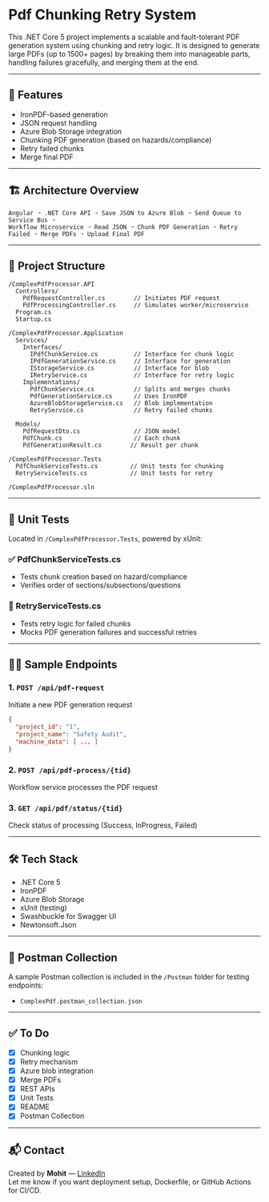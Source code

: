 # Pdf Chunking Retry System

This .NET Core 5 project implements a scalable and fault-tolerant PDF generation system using chunking and retry logic. It is designed to generate large PDFs (up to 1500+ pages) by breaking them into manageable parts, handling failures gracefully, and merging them at the end.

---

## 📌 Features

- IronPDF-based generation
- JSON request handling
- Azure Blob Storage integration
- Chunking PDF generation (based on hazards/compliance)
- Retry failed chunks
- Merge final PDF

---

## 🏗️ Architecture Overview

```text
Angular ➝ .NET Core API ➝ Save JSON to Azure Blob ➝ Send Queue to Service Bus ➝
Workflow Microservice ➝ Read JSON ➝ Chunk PDF Generation ➝ Retry Failed ➝ Merge PDFs ➝ Upload Final PDF
```

---

## 📂 Project Structure

```
/ComplexPdfProcessor.API
  Controllers/
    PdfRequestController.cs        // Initiates PDF request
    PdfProcessingController.cs     // Simulates worker/microservice
  Program.cs
  Startup.cs

/ComplexPdfProcessor.Application
  Services/
    Interfaces/
      IPdfChunkService.cs          // Interface for chunk logic
      IPdfGenerationService.cs     // Interface for generation
      IStorageService.cs           // Interface for blob
      IRetryService.cs             // Interface for retry logic
    Implementations/
      PdfChunkService.cs           // Splits and merges chunks
      PdfGenerationService.cs      // Uses IronPDF
      AzureBlobStorageService.cs   // Blob implementation
      RetryService.cs              // Retry failed chunks

  Models/
    PdfRequestDto.cs               // JSON model
    PdfChunk.cs                    // Each chunk
    PdfGenerationResult.cs        // Result per chunk

/ComplexPdfProcessor.Tests
  PdfChunkServiceTests.cs         // Unit tests for chunking
  RetryServiceTests.cs            // Unit tests for retry

/ComplexPdfProcessor.sln
```

---

## 🧪 Unit Tests

Located in `/ComplexPdfProcessor.Tests`, powered by xUnit:

### ✅ PdfChunkServiceTests.cs
- Tests chunk creation based on hazard/compliance
- Verifies order of sections/subsections/questions

### 🔁 RetryServiceTests.cs
- Tests retry logic for failed chunks
- Mocks PDF generation failures and successful retries

---

## 🧑‍💻 Sample Endpoints

### 1. `POST /api/pdf-request`
Initiate a new PDF generation request
```json
{
  "project_id": "1",
  "project_name": "Safety Audit",
  "machine_data": [ ... ]
}
```

### 2. `POST /api/pdf-process/{tid}`
Workflow service processes the PDF request

### 3. `GET /api/pdf/status/{tid}`
Check status of processing (Success, InProgress, Failed)

---

## 🛠️ Tech Stack
- .NET Core 5
- IronPDF
- Azure Blob Storage
- xUnit (testing)
- Swashbuckle for Swagger UI
- Newtonsoft.Json

---

## 🔗 Postman Collection
A sample Postman collection is included in the `/Postman` folder for testing endpoints:

- `ComplexPdf.postman_collection.json`

---

## ✅ To Do
- [x] Chunking logic
- [x] Retry mechanism
- [x] Azure blob integration
- [x] Merge PDFs
- [x] REST APIs
- [x] Unit Tests
- [x] README
- [x] Postman Collection

---

## 📬 Contact
Created by **Mohit** — [LinkedIn](https://www.linkedin.com/in/mohitkalajain/)  
Let me know if you want deployment setup, Dockerfile, or GitHub Actions for CI/CD.
